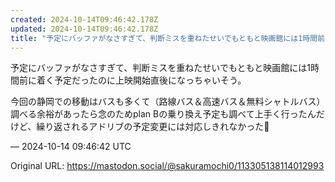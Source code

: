 ```yaml
---
created: 2024-10-14T09:46:42.178Z
updated: 2024-10-14T09:46:42.178Z
title: "予定にバッファがなさすぎて、判断ミスを重ねたせいでもともと映画館には1時間前に着く予定だったのに上映開始直後になっちゃいそう。今回の静岡での移動はバスも多くて（[...]"
---
```


<p>予定にバッファがなさすぎて、判断ミスを重ねたせいでもともと映画館には1時間前に着く予定だったのに上映開始直後になっちゃいそう。</p><p>今回の静岡での移動はバスも多くて（路線バス＆高速バス＆無料シャトルバス）調べる余裕があったら念のためplan Bの乗り換え予定も調べて上手く行ったんだけど、繰り返されるアドリブの予定変更には対応しきれなかった🥲</p>

&mdash; 2024-10-14 09:46:42 UTC

Original URL: https://mastodon.social/@sakuramochi0/113305138114012993

